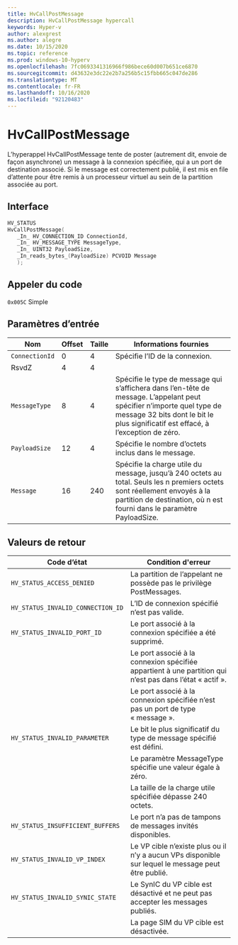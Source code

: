 ```yaml
---
title: HvCallPostMessage
description: HvCallPostMessage hypercall
keywords: Hyper-v
author: alexgrest
ms.author: alegre
ms.date: 10/15/2020
ms.topic: reference
ms.prod: windows-10-hyperv
ms.openlocfilehash: 7fc0693341316966f986bece60d007b651ce6870
ms.sourcegitcommit: d43632e3dc22e2b7a256b5c15fbb665c047de286
ms.translationtype: MT
ms.contentlocale: fr-FR
ms.lasthandoff: 10/16/2020
ms.locfileid: "92120483"
---
```

# <a name="hvcallpostmessage"></a>HvCallPostMessage

L’hyperappel HvCallPostMessage tente de poster (autrement dit, envoie de façon asynchrone) un message à la connexion spécifiée, qui a un port de destination associé. Si le message est correctement publié, il est mis en file d’attente pour être remis à un processeur virtuel au sein de la partition associée au port.

## <a name="interface"></a>Interface

 ```c
HV_STATUS
HvCallPostMessage(
    _In_ HV_CONNECTION_ID ConnectionId,
    _In_ HV_MESSAGE_TYPE MessageType,
    _In_ UINT32 PayloadSize,
    _In_reads_bytes_(PayloadSize) PCVOID Message
    );
 ```

## <a name="call-code"></a>Appeler du code

`0x005C` Simple

## <a name="input-parameters"></a>Paramètres d’entrée

| Nom                    | Offset     | Taille     | Informations fournies                      |
|-------------------------|------------|----------|-------------------------------------------|
| `ConnectionId`          | 0          | 4        | Spécifie l’ID de la connexion.       |
| RsvdZ                   | 4          | 4        |                                           |
| `MessageType`           | 8          | 4        | Spécifie le type de message qui s’affichera dans l’en-tête de message. L’appelant peut spécifier n’importe quel type de message 32 bits dont le bit le plus significatif est effacé, à l’exception de zéro. |
| `PayloadSize`           | 12         | 4        | Spécifie le nombre d’octets inclus dans le message. |
| `Message`               | 16         | 240      | Spécifie la charge utile du message, jusqu’à 240 octets au total. Seuls les n premiers octets sont réellement envoyés à la partition de destination, où n est fourni dans le paramètre PayloadSize. |

## <a name="return-values"></a>Valeurs de retour

| Code d’état                         | Condition d'erreur                                       |
|-------------------------------------|-------------------------------------------------------|
| `HV_STATUS_ACCESS_DENIED`           | La partition de l’appelant ne possède pas le privilège PostMessages. |
| `HV_STATUS_INVALID_CONNECTION_ID`   | L’ID de connexion spécifié n’est pas valide.               |
| `HV_STATUS_INVALID_PORT_ID`         | Le port associé à la connexion spécifiée a été supprimé. |
|                                     | Le port associé à la connexion spécifiée appartient à une partition qui n’est pas dans l’état « actif ». |
|                                     | Le port associé à la connexion spécifiée n’est pas un port de type « message ». |
| `HV_STATUS_INVALID_PARAMETER`       | Le bit le plus significatif du type de message spécifié est défini. |
|                                     | Le paramètre MessageType spécifie une valeur égale à zéro.  |
|                                     | La taille de la charge utile spécifiée dépasse 240 octets.         |
| `HV_STATUS_INSUFFICIENT_BUFFERS`    | Le port n’a pas de tampons de messages invités disponibles.      |
| `HV_STATUS_INVALID_VP_INDEX`        | Le VP cible n’existe plus ou il n’y a aucun VPs disponible sur lequel le message peut être publié. |
| `HV_STATUS_INVALID_SYNIC_STATE`     | Le SynIC du VP cible est désactivé et ne peut pas accepter les messages publiés. |
|                                     | La page SIM du VP cible est désactivée.                 |